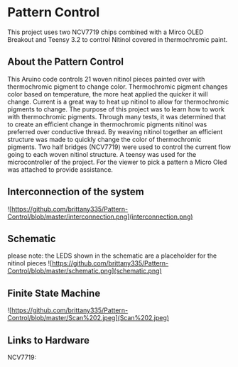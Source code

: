# Pattern Control
This project uses two NCV7719 chips combined with a Mirco OLED Breakout and Teensy 3.2 to control Nitinol covered in thermochromic paint. 
## About the Pattern Control 
This Aruino code controls 21 woven nitinol pieces painted over with thermochromic 
pigment to change color. Thermochromic pigment changes color based on temperature, 
the more heat applied the quicker it will change. Current is a great way to heat up nitinol 
to allow for thermochromic pigments to change. The purpose of this project was to learn how to work
with thermochromic pigments. Through many tests, it was determined that to create an efficient change 
in thermochromic pigments nitinol was preferred over conductive thread. By weaving nitinol together 
an efficient structure was made to quickly change the color of thermochromic pigments. Two half bridges 
(NCV7719) were used to control the current flow going to each woven nitinol structure. 
A teensy was used for the microcontroller of the project. 
For the viewer to pick a pattern a Micro Oled was attached to provide assistance.
## Interconnection of the system
![https://github.com/brittany335/Pattern-Control/blob/master/interconnection.png](interconnection.png)

## Schematic
please note: the LEDS shown in the schematic are a placeholder for the nitinol pieces
![https://github.com/brittany335/Pattern-Control/blob/master/schematic.png](schematic.png)

## Finite State Machine
![https://github.com/brittany335/Pattern-Control/blob/master/Scan%202.jpeg](Scan%202.jpeg)

## Links to Hardware 
NCV7719:


